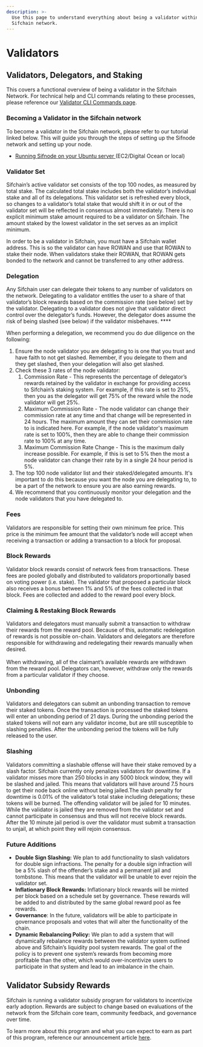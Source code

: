 ```yaml
---
description: >-
  Use this page to understand everything about being a validator within the
  Sifchain network.
---
```


# Validators

## **Validators, Delegators, and Staking**

This covers a functional overview of being a validator in the Sifchain Network. For technical help and CLI commands relating to these processes, please reference our [Validator CLI Commands page](https://docs.sifchain.finance/command-line-interface/validator-cli-commands).&#x20;

### **Becoming a Validator in the Sifchain network**

To become a validator in the Sifchain network, please refer to our tutorial linked below. This will guide you through the steps of setting up the Sifnode network and setting up your node.

* [Running Sifnode on your Ubuntu server ](https://docs.sifchain.finance/developers/tutorials/setup-standalone-validator-node-manually)(EC2/Digital Ocean or local)

### **Validator Set**

Sifchain’s active validator set consists of the top 100 nodes, as measured by total stake. The calculated total stake includes both the validator’s individual stake and all of its delegations. This validator set is refreshed every block, so changes to a validator’s total stake that would shift it in or out of the validator set will be reflected in consensus almost immediately. There is no explicit minimum stake amount required to be a validator on Sifchain. The amount staked by the lowest validator in the set serves as an implicit minimum.

In order to be a validator in Sifchain, you must have a Sifchain wallet address. This is so the validator can have ROWAN and use that ROWAN to stake their node. When validators stake their ROWAN, that ROWAN gets bonded to the network and cannot be transferred to any other address.

### **Delegation**

Any Sifchain user can delegate their tokens to any number of validators on the network. Delegating to a validator entitles the user to a share of that validator’s block rewards based on the commission rate (see below) set by the validator. Delegating to a validator does not give that validator direct control over the delegator’s funds. However, the delegator does assume the risk of being slashed (see below) if the validator misbehaves. ****&#x20;

When performing a delegation, we recommend you do due diligence on the following:

1. Ensure the node validator you are delegating to is one that you trust and have faith to not get slashed. Remember, if you delegate to them and they get slashed, then your delegation will also get slashed.
2. Check these 3 rates of the node validator:&#x20;
   1. Commission Rate - This represents the percentage of delegator’s rewards retained by the validator in exchange for providing access to Sifchain’s staking system. For example, if this rate is set to 25%, then you as the delegator will get 75% of the reward while the node validator will get 25%.
   2. Maximum Commission Rate - The node validator can change their commission rate at any time and that change will be represented in 24 hours. The maximum amount they can set their commission rate to is indicated here. For example, if the node validator's maximum rate is set to 100%, then they are able to change their commission rate to 100% at any time.
   3. Maximum Commission Rate Change - This is the maximum daily increase possible. For example, if this is set to 5% then the most a node validator can change their rate by in a single 24 hour period is 5%.
3. The top 100 node validator list and their staked/delegated amounts. It's important to do this because you want the node you are delegating to, to be a part of the network to ensure you are also earning rewards.
4. We recommend that you continuously monitor your delegation and the node validators that you have delegated to.

### **Fees**

Validators are responsible for setting their own minimum fee price. This price is the minimum fee amount that the validator’s node will accept when receiving a transaction or adding a transaction to a block for proposal.

### Block Rewards

Validator block rewards consist of network fees from transactions. These fees are pooled globally and distributed to validators proportionally based on voting power (i.e. stake). The validator that proposed a particular block also receives a bonus between 1% and 5% of the fees collected in that block. Fees are collected and added to the reward pool every block.

### Claiming & Restaking Block Rewards

Validators and delegators must manually submit a transaction to withdraw their rewards from the reward pool. Because of this, automatic redelegation of rewards is not possible on-chain. Validators and delegators are therefore responsible for withdrawing and redelegating their rewards manually when desired.\
\
When withdrawing, all of the claimant’s available rewards are withdrawn from the reward pool. Delegators can, however, withdraw only the rewards from a particular validator if they choose.

### **Unbonding**

Validators and delegators can submit an unbonding transaction to remove their staked tokens. Once the transaction is processed the staked tokens will enter an unbonding period of 21 days. During the unbonding period the staked tokens will not earn any validator income, but are still susceptible to slashing penalties. After the unbonding period the tokens will be fully released to the user.

### Slashing

Validators committing a slashable offense will have their stake removed by a slash factor. Sifchain currently only penalizes validators for downtime. If a validator misses more than 250 blocks in any 5000 block window, they will be slashed and jailed. This means that validators will have around 7.5 hours to get their node back online without being jailed.The slash penalty for downtime is 0.01% of the validator’s total stake including delegations; these tokens will be burned. The offending validator will be jailed for 10 minutes. While the validator is jailed they are removed from the validator set and cannot participate in consensus and thus will not receive block rewards. After the 10 minute jail period is over the validator must submit a transaction to unjail, at which point they will rejoin consensus.

### Future Additions

* **Double Sign Slashing:** We plan to add functionality to slash validators for double sign infractions. The penalty for a double sign infraction will be a 5% slash of the offender’s stake and a permanent jail and tombstone. This means that the validator will be unable to ever rejoin the validator set.
* **Inflationary Block Rewards:** Inflationary block rewards will be minted per block based on a schedule set by governance. These rewards will be added to and distributed by the same global reward pool as fee rewards.
* **Governance**: In the future, validators will be able to participate in governance proposals and votes that will alter the functionality of the chain.
* **Dynamic Rebalancing Policy:** We plan to add a system that will dynamically rebalance rewards between the validator system outlined above and Sifchain’s liquidity pool system rewards. The goal of the policy is to prevent one system’s rewards from becoming more profitable than the other, which would over-incentivize users to participate in that system and lead to an imbalance in the chain.

## Validator Subsidy Rewards

Sifchain is running a validator subsidy program for validators to incentivize early adoption. Rewards are subject to change based on evaluations of the network from the Sifchain core team, community feedback, and governance over time.

To learn more about this program and what you can expect to earn as part of this program, reference our announcement article [here](https://docs.sifchain.finance/using-the-website/rewards-sifs-ascension).

